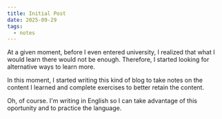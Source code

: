 ```yaml
---
title: Initial Post
date: 2025-09-29
tags:
  - notes
---
```


At a given moment, before I even entered university, I realized that what I would learn there would not be enough. Therefore, I started looking for alternative ways to learn more.

In this moment, I started writing this kind of blog to take notes on the content I learned and complete exercises to better retain the content.

Oh, of course. I'm writing in English so I can take advantage of this oportunity and to practice the language.